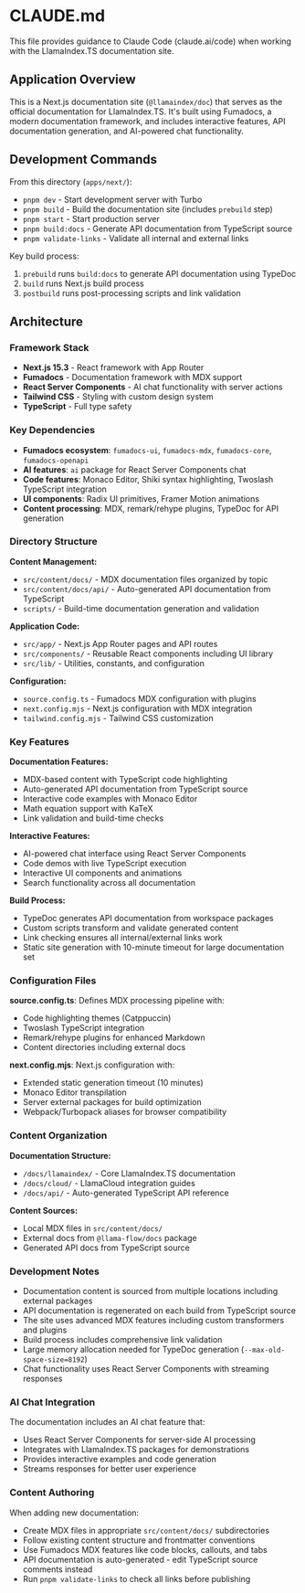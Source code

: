 # CLAUDE.md

This file provides guidance to Claude Code (claude.ai/code) when working with the LlamaIndex.TS documentation site.

## Application Overview

This is a Next.js documentation site (`@llamaindex/doc`) that serves as the official documentation for LlamaIndex.TS. It's built using Fumadocs, a modern documentation framework, and includes interactive features, API documentation generation, and AI-powered chat functionality.

## Development Commands

From this directory (`apps/next/`):

- `pnpm dev` - Start development server with Turbo
- `pnpm build` - Build the documentation site (includes `prebuild` step)
- `pnpm start` - Start production server
- `pnpm build:docs` - Generate API documentation from TypeScript source
- `pnpm validate-links` - Validate all internal and external links

Key build process:

1. `prebuild` runs `build:docs` to generate API documentation using TypeDoc
2. `build` runs Next.js build process
3. `postbuild` runs post-processing scripts and link validation

## Architecture

### Framework Stack

- **Next.js 15.3** - React framework with App Router
- **Fumadocs** - Documentation framework with MDX support
- **React Server Components** - AI chat functionality with server actions
- **Tailwind CSS** - Styling with custom design system
- **TypeScript** - Full type safety

### Key Dependencies

- **Fumadocs ecosystem**: `fumadocs-ui`, `fumadocs-mdx`, `fumadocs-core`, `fumadocs-openapi`
- **AI features**: `ai` package for React Server Components chat
- **Code features**: Monaco Editor, Shiki syntax highlighting, Twoslash TypeScript integration
- **UI components**: Radix UI primitives, Framer Motion animations
- **Content processing**: MDX, remark/rehype plugins, TypeDoc for API generation

### Directory Structure

**Content Management:**

- `src/content/docs/` - MDX documentation files organized by topic
- `src/content/docs/api/` - Auto-generated API documentation from TypeScript
- `scripts/` - Build-time documentation generation and validation

**Application Code:**

- `src/app/` - Next.js App Router pages and API routes
- `src/components/` - Reusable React components including UI library
- `src/lib/` - Utilities, constants, and configuration

**Configuration:**

- `source.config.ts` - Fumadocs MDX configuration with plugins
- `next.config.mjs` - Next.js configuration with MDX integration
- `tailwind.config.mjs` - Tailwind CSS customization

### Key Features

**Documentation Features:**

- MDX-based content with TypeScript code highlighting
- Auto-generated API documentation from TypeScript source
- Interactive code examples with Monaco Editor
- Math equation support with KaTeX
- Link validation and build-time checks

**Interactive Features:**

- AI-powered chat interface using React Server Components
- Code demos with live TypeScript execution
- Interactive UI components and animations
- Search functionality across all documentation

**Build Process:**

- TypeDoc generates API documentation from workspace packages
- Custom scripts transform and validate generated content
- Link checking ensures all internal/external links work
- Static site generation with 10-minute timeout for large documentation set

### Configuration Files

**source.config.ts**: Defines MDX processing pipeline with:

- Code highlighting themes (Catppuccin)
- Twoslash TypeScript integration
- Remark/rehype plugins for enhanced Markdown
- Content directories including external docs

**next.config.mjs**: Next.js configuration with:

- Extended static generation timeout (10 minutes)
- Monaco Editor transpilation
- Server external packages for build optimization
- Webpack/Turbopack aliases for browser compatibility

### Content Organization

**Documentation Structure:**

- `/docs/llamaindex/` - Core LlamaIndex.TS documentation
- `/docs/cloud/` - LlamaCloud integration guides
- `/docs/api/` - Auto-generated TypeScript API reference

**Content Sources:**

- Local MDX files in `src/content/docs/`
- External docs from `@llama-flow/docs` package
- Generated API docs from TypeScript source

### Development Notes

- Documentation content is sourced from multiple locations including external packages
- API documentation is regenerated on each build from TypeScript source
- The site uses advanced MDX features including custom transformers and plugins
- Build process includes comprehensive link validation
- Large memory allocation needed for TypeDoc generation (`--max-old-space-size=8192`)
- Chat functionality uses React Server Components with streaming responses

### AI Chat Integration

The documentation includes an AI chat feature that:

- Uses React Server Components for server-side AI processing
- Integrates with LlamaIndex.TS packages for demonstrations
- Provides interactive examples and code generation
- Streams responses for better user experience

### Content Authoring

When adding new documentation:

- Create MDX files in appropriate `src/content/docs/` subdirectories
- Follow existing content structure and frontmatter conventions
- Use Fumadocs MDX features like code blocks, callouts, and tabs
- API documentation is auto-generated - edit TypeScript source comments instead
- Run `pnpm validate-links` to check all links before publishing
